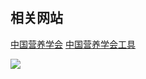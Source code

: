 # 


## 相关网站

[中国营养学会](https://www.cnsoc.org/ )
[中国营养学会工具](https://www.cnsoc.org/tool/ )


![](./pics/7-24.jpeg )